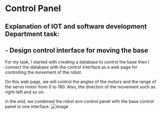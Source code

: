 # Control Panel
## Explanation of IOT and software development Department task:
## - Design control interface for moving the base

For my task, I started with creating a database to control the base then I connect the database with the control interface as a web page for controlling the movement of the robot.

On this web page, we will control the angles of the motors and the range of the servo motor from 0 to 180. Also, the direction of the movement such as right-left and so on.

in the end, we combined the robot arm control panel with the base control panel in one interface.
![image](https://user-images.githubusercontent.com/85671599/123699120-90f2e280-d867-11eb-9a63-6fc0a80deaf2.png)
